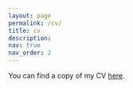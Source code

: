 ```yaml
---
layout: page
permalink: /cv/
title: cv
description: 
nav: true
nav_order: 2
---
```


You can find a copy of my CV [here](Anthony_Gomez_Fonseca_CV_July_2025.pdf).
